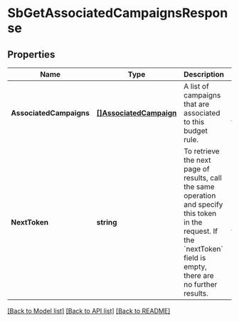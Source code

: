 # SbGetAssociatedCampaignsResponse

## Properties
Name | Type | Description | Notes
------------ | ------------- | ------------- | -------------
**AssociatedCampaigns** | [**[]AssociatedCampaign**](AssociatedCampaign.md) | A list of campaigns that are associated to this budget rule. | [optional] [default to null]
**NextToken** | **string** | To retrieve the next page of results, call the same operation and specify this token in the request. If the &#x60;nextToken&#x60; field is empty, there are no further results. | [optional] [default to null]

[[Back to Model list]](../README.md#documentation-for-models) [[Back to API list]](../README.md#documentation-for-api-endpoints) [[Back to README]](../README.md)

